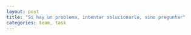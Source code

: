 ```yaml
---
layout: post
title: "Si hay un problema, intentar solucionarlo, sino preguntar"
categories: team, task
---
```

